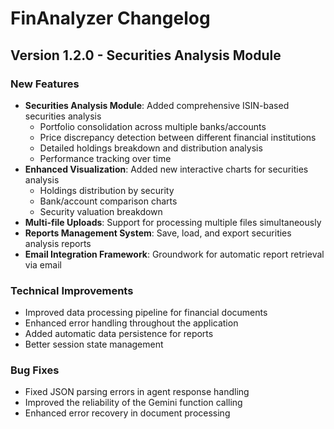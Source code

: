 # FinAnalyzer Changelog

## Version 1.2.0 - Securities Analysis Module

### New Features
- **Securities Analysis Module**: Added comprehensive ISIN-based securities analysis
  - Portfolio consolidation across multiple banks/accounts
  - Price discrepancy detection between different financial institutions
  - Detailed holdings breakdown and distribution analysis
  - Performance tracking over time
- **Enhanced Visualization**: Added new interactive charts for securities analysis
  - Holdings distribution by security
  - Bank/account comparison charts
  - Security valuation breakdown
- **Multi-file Uploads**: Support for processing multiple files simultaneously
- **Reports Management System**: Save, load, and export securities analysis reports
- **Email Integration Framework**: Groundwork for automatic report retrieval via email

### Technical Improvements
- Improved data processing pipeline for financial documents
- Enhanced error handling throughout the application
- Added automatic data persistence for reports
- Better session state management

### Bug Fixes
- Fixed JSON parsing errors in agent response handling
- Improved the reliability of the Gemini function calling
- Enhanced error recovery in document processing
